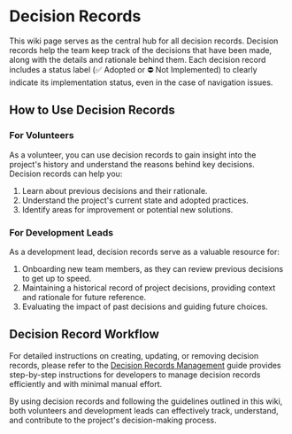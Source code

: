# Decision Records

This wiki page serves as the central hub for all decision records. Decision records help the team keep track of the decisions that have been made, along with the details and rationale behind them. Each decision record includes a status label (✅ Adopted or ⛔ Not Implemented) to clearly indicate its implementation status, even in the case of navigation issues.

## How to Use Decision Records

### For Volunteers

As a volunteer, you can use decision records to gain insight into the project's history and understand the reasons behind key decisions. Decision records can help you:

1. Learn about previous decisions and their rationale.
2. Understand the project's current state and adopted practices.
3. Identify areas for improvement or potential new solutions.

### For Development Leads

As a development lead, decision records serve as a valuable resource for:

1. Onboarding new team members, as they can review previous decisions to get up to speed.
2. Maintaining a historical record of project decisions, providing context and rationale for future reference.
3. Evaluating the impact of past decisions and guiding future choices.

## Decision Record Workflow

For detailed instructions on creating, updating, or removing decision records, please refer to the [Decision Records Management](decision_records_management.md) guide provides step-by-step instructions for developers to manage decision records efficiently and with minimal manual effort.

By using decision records and following the guidelines outlined in this wiki, both volunteers and development leads can effectively track, understand, and contribute to the project's decision-making process.

